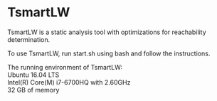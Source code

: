 # TsmartLW
TsmartLW is a static analysis tool with optimizations for reachability determination.  
  
To use TsmartLW, run start.sh using bash and follow the instructions.  
  
The running environment of TsmartLW:  
Ubuntu 16.04 LTS  
Intel(R) Core(M) i7-6700HQ with 2.60GHz  
32 GB of memory  
